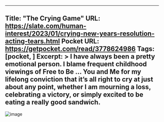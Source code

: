 
---
Title: "The Crying Game"
URL: https://slate.com/human-interest/2023/01/crying-new-years-resolution-acting-tears.html
Pocket URL: https://getpocket.com/read/3778624986
Tags: [pocket, ]
Excerpt: >
    I have always been a pretty emotional person. I blame frequent childhood viewings of Free to Be … You and Me for my lifelong conviction that it’s all right to cry at just about any point, whether I am mourning a loss, celebrating a victory, or simply excited to be eating a really good sandwich.
---

![image](https://compote.slate.com/images/69b24002-f997-44a4-9b43-615ed47db5d7.jpeg?crop=3933%2C2622%2Cx0%2Cy0)

